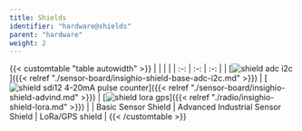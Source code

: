 ```yaml
---
title: Shields
identifier: "hardware@shields"
parent: "hardware"
weight: 2
---
```


{{< customtable "table autowidth" >}}
| | | |
| :-: | :-: | :-: |
| [![shield adc i2c](/images/deviceimages/insighio-shield-base-adc-i2c.png)]({{< relref "./sensor-board/insighio-shield-base-adc-i2c.md" >}}) | [![shield sdi12 4-20mA pulse counter](/images/deviceimages/insighio-shield-advind.png)]({{< relref "./sensor-board/insighio-shield-advind.md" >}}) | [![shield lora gps](/images/deviceimages/insighio-shield-lora.png)]({{< relref "./radio/insighio-shield-lora.md" >}}) |
| Basic Sensor Shield | Advanced Industrial Sensor Shield | LoRa/GPS shield |
{{< /customtable >}}
